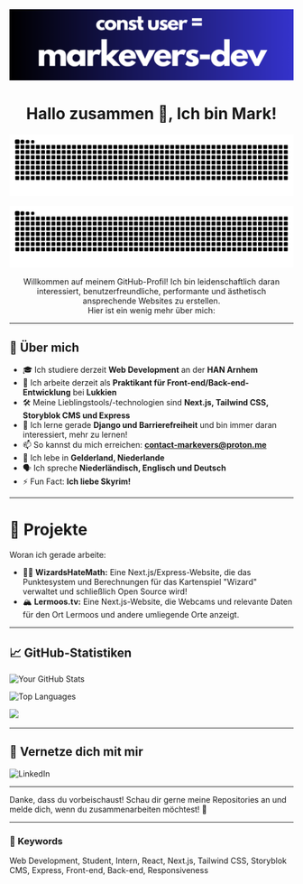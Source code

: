 <img src="/public/images/readme_banner.png" alt="README Banner">

<h1 align="center">Hallo zusammen 👋, Ich bin Mark!</h1>

![GitHub Snake](https://raw.githubusercontent.com/markevers-dev/markevers-dev/snake/github-contribution-grid-snake-dark.svg#gh-dark-mode-only)

![GitHub Snake](https://raw.githubusercontent.com/markevers-dev/markevers-dev/snake/github-contribution-grid-snake.svg#gh-light-mode-only)

<p align="center">
  Willkommen auf meinem GitHub-Profil! Ich bin leidenschaftlich daran interessiert, benutzerfreundliche, performante und ästhetisch ansprechende Websites zu erstellen.<br>
  Hier ist ein wenig mehr über mich:
</p>

---

## 🚀 Über mich
- 🎓 Ich studiere derzeit **Web Development** an der **HAN Arnhem**
- 💼 Ich arbeite derzeit als **Praktikant für Front-end/Back-end-Entwicklung** bei **Lukkien**
- 🛠️ Meine Lieblingstools/-technologien sind **Next.js, Tailwind CSS, Storyblok CMS und Express**
- 🌱 Ich lerne gerade **Django und Barrierefreiheit** und bin immer daran interessiert, mehr zu lernen!
- 📫 So kannst du mich erreichen: **[contact-markevers@proton.me](mailto:contact-markevers@proton.me)**
- 📍 Ich lebe in **Gelderland, Niederlande**
- 🗣️ Ich spreche **Niederländisch, Englisch und Deutsch**
- ⚡ Fun Fact: **Ich liebe Skyrim!**

---

# 🌟 Projekte
Woran ich gerade arbeite:
- 🧙‍♂️ **WizardsHateMath:** Eine Next.js/Express-Website, die das Punktesystem und Berechnungen für das Kartenspiel "Wizard" verwaltet und schließlich Open Source wird!
- 🏔️ **Lermoos.tv:** Eine Next.js-Website, die Webcams und relevante Daten für den Ort Lermoos und andere umliegende Orte anzeigt.

---

## 📈 GitHub-Statistiken
![Your GitHub Stats](https://github-readme-stats.vercel.app/api?username=markevers-dev&show_icons=true&theme=radical)

![Top Languages](https://github-readme-stats.vercel.app/api/top-langs/?username=markevers-dev&layout=compact&theme=radical)

![](https://komarev.com/ghpvc/?username=markevers-dev&label=Profile+Views&color=brightgreen&style=flat)

---

## 🔗 Vernetze dich mit mir
![LinkedIn](https://www.linkedin.com/in/mark-evers-78069a19a)

---

Danke, dass du vorbeischaust! Schau dir gerne meine Repositories an und melde dich, wenn du zusammenarbeiten möchtest! 🤝

---

### 🔑 Keywords
Web Development, Student, Intern, React, Next.js, Tailwind CSS, Storyblok CMS, Express, Front-end, Back-end, Responsiveness
